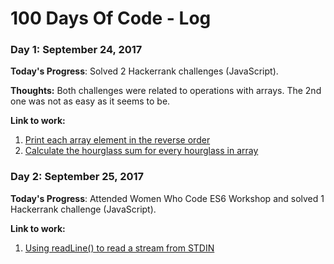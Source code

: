 # 100 Days Of Code - Log

### Day 1: September 24, 2017 

**Today's Progress**: Solved 2 Hackerrank challenges (JavaScript).

**Thoughts:** Both challenges were related to operations with arrays. The 2nd one was not as easy as it seems to be.  

**Link to work:** 
1. [Print each array element in the reverse order](https://learningtocodediary.wordpress.com/2017/09/25/hackerrank-print-each-array-element-in-reverse-order/)
2. [Calculate the hourglass sum for every hourglass in array](https://learningtocodediary.wordpress.com/2017/09/26/hackerrank-calculate-the-hourglass-sum-for-every-hourglass-in-array/)

### Day 2: September 25, 2017 

**Today's Progress**: Attended Women Who Code ES6 Workshop and solved 1 Hackerrank challenge (JavaScript).  

**Link to work:** 
1. [Using readLine() to read a stream from STDIN](https://learningtocodediary.wordpress.com/2017/09/26/hackerrank-using-readline-to-read-a-stream-from-stdin/)

